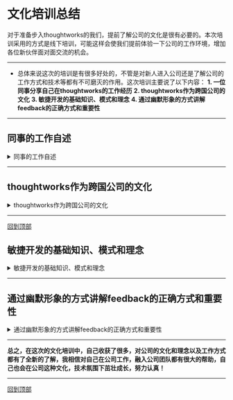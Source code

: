 <a id="top"></a>

# 文化培训总结
对于准备步入thoughtworks的我们，提前了解公司的文化是很有必要的。本次培训采用的方式是线下培训，可能这样会使我们提前体验一下公司的工作环境，增加各位新伙伴面对面交流的机会。
****
* 总体来说这次的培训是有很多好处的，不管是对新人进入公司还是了解公司的工作方式和技术等都有不可磨灭的作用。这次培训主要说了以下内容：
**1. 一位同事分享自己在thoughtworks的工作经历**
**2. thoughtworks作为跨国公司的文化**
**3. 敏捷开发的基础知识、模式和理念**
**4. 通过幽默形象的方式讲解feedback的正确方式和重要性**

****

## 同事的工作自述

<details>

<summary> 同事的工作自述 </summary>

<hr>

一位来自重庆的美女，可以说是看着成渝高铁的成长，她分享了一下刚进入公司的感受，和到公司分配buddy之后自己的一点一滴成长，经历过的每一个项目给自己的感受。这里面五味杂陈，给我的感受就是在tw能尝试不同的项目风格和接触不同类型的人，以及公司的一种扁平化的制度，能极大的锻炼新人，并且适合新人的培养和成长。当时在这里自己就很期待自己能尽快的来公司上班，带着一些期许和憧憬。 

</details>

****

## thoughtworks作为跨国公司的文化

<details>

<summary> thoughtworks作为跨国公司的文化 </summary>

<hr>

这部分的讲解是采用了分组来认领关键词的方式，然后每个小组推举出一个代表来阐述自己对于文化关键词的理解。其中说到了global，equal，freedom，fun，entrepreneur等一些关键词。从这些文化关键词可以看出，公司的每一位IT工作者需要有全球的视野；公司采用扁平化的管理制度，每个人都是平等的；在thoughtworks自己就是自己的领导者和组织者；而且每个人都工作得很开心，不仅人很开心，关键自己做的事本身就是很开心放松的；而且自己要有企业家的那种敏捷思维和应变能力。

</details>

****

[回到顶部](#top)

## 敏捷开发的基础知识、模式和理念

<details>

<summary> 敏捷开发的基础知识、模式和理念 </summary>

<hr>

采用了让我们提前去准备一些问题的答案，作为提前了解的方式，这个方面的内容相对比较枯燥，全是干货，但的确很重要，了解到了敏捷开发典型的框架scrum，以及通常的工作方式和敏捷开发各个阶段的输入和产出，以及极限编程。

</details>

****

## 通过幽默形象的方式讲解feedback的正确方式和重要性

<details>

<summary> 通过幽默形象的方式讲解feedback的正确方式和重要性 </summary>

<hr>

在这种题材下，采用的方式就相对比较轻松幽默，讲述的也十分形象具体，中间也插入了诸多的互动，体现出了在我们公司feedback是一个很常见而且必须的一个环节，而且在向他人提feedback时，要注意时间地点以及表达的方式，而且还要学会澄清以及一次不要提过多的feedback。

</details>

*****


**总之，在这次的文化培训中，自己收获了很多，对公司的文化和理念以及工作方式都有了全新的了解，我相信对自己在公司工作，融入公司团队都有很大的帮助，自己也会在公司这种文化，技术氛围下茁壮成长，努力认真！**

*****
[回到顶部](#top)